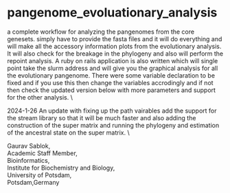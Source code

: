 # pangenome_evoluationary_analysis
a complete workflow for analyzing the pangenomes from the core genesets. simply have to provide the fasta files and it will do everything and will make all the accessory information plots from the evolutionary analysis. It will also check for the breakage in the phylogeny and also will perform the repoint analysis. A ruby on rails application is also written which will single point take the slurm address and will give you the graphical analysis for all the evolutionary pangenome. There were some variable declaration to be fixed and if you use this then change the variables accrodingly and if not then check the updated version below with more parameters and support for the other analysis. \

2024-1-26 An update with fixing up the path vairables add the support for the stream library so that it will be much faster and also adding the construction of the super matrix and running the phylogeny and estimation of the ancestral state on the super matrix. \

Gaurav Sablok, \
Academic Staff Member, \
Bioinformatics, \
Institute for Biochemistry and Biology, \
University of Potsdam, \
Potsdam,Germany
